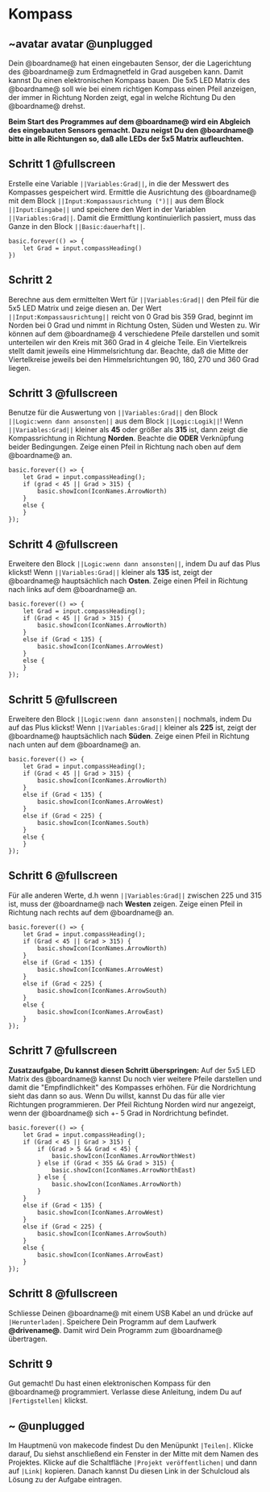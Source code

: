 # Kompass

## ~avatar avatar @unplugged

Dein @boardname@ hat einen eingebauten Sensor, der die Lagerichtung des @boardname@ zum Erdmagnetfeld in Grad ausgeben kann. 
Damit kannst Du einen elektronischen Kompass bauen. Die 5x5 LED Matrix des @boardname@ soll wie bei einem richtigen Kompass 
einen Pfeil anzeigen, der immer in Richtung Norden zeigt, egal in welche Richtung Du den @boardname@ drehst.

**Beim Start des Programmes auf dem @boardname@ wird ein Abgleich des eingebauten Sensors gemacht. Dazu neigst Du den @boardname@ bitte in alle Richtungen so, daß alle LEDs der 5x5 Matrix aufleuchten.**


## Schritt 1 @fullscreen

Erstelle eine Variable ``||Variables:Grad||``, in die der Messwert des Kompasses gespeichert wird.
Ermittle die Ausrichtung des @boardname@ mit dem Block ``||Input:Kompassausrichtung (°)||`` aus dem Block ``||Input:Eingabe||``
und speichere den Wert in der Variablen ``||Variables:Grad||``. Damit die Ermittlung kontinuierlich passiert, 
muss das Ganze in den Block  ``||Basic:dauerhaft||``.

```blocks
basic.forever(() => {
    let Grad = input.compassHeading()
})
```

## Schritt 2

Berechne aus dem ermittelten Wert für ``||Variables:Grad||`` den Pfeil für die 5x5 LED Matrix und zeige diesen an.
Der Wert ``||Input:Kompassausrichtung||`` reicht von 0 Grad bis 359 Grad, beginnt im Norden bei 0 Grad 
und nimmt in Richtung Osten, Süden und Westen zu. Wir können auf dem @boardname@ 4 verschiedene Pfeile darstellen und somit
unterteilen wir den Kreis mit 360 Grad in 4 gleiche Teile. Ein Viertelkreis stellt damit jeweils eine Himmelsrichtung dar.
Beachte, daß die Mitte der Viertelkreise jeweils bei den Himmelsrichtungen 90, 180, 270 und 360 Grad liegen. 


## Schritt 3 @fullscreen

Benutze für die Auswertung von ``||Variables:Grad||`` den Block ``||Logic:wenn dann ansonsten||`` aus dem Block ``||Logic:Logik||``!
Wenn ``||Variables:Grad||`` kleiner als **45** oder größer als **315** ist, dann zeigt die Kompassrichtung in Richtung **Norden**. 
Beachte die **ODER** Verknüpfung beider Bedingungen.
Zeige einen Pfeil in Richtung nach oben auf dem @boardname@ an.

```blocks
basic.forever(() => {
    let Grad = input.compassHeading();
    if (grad < 45 || Grad > 315) {
        basic.showIcon(IconNames.ArrowNorth)
    }
    else {
    }
});
```


## Schritt 4 @fullscreen

Erweitere den Block ``||Logic:wenn dann ansonsten||``, indem Du auf das Plus klickst!
Wenn ``||Variables:Grad||`` kleiner als **135** ist, zeigt der @boardname@ hauptsächlich nach **Osten**. 
Zeige einen Pfeil in Richtung nach links auf dem @boardname@ an.

```blocks
basic.forever(() => {
    let Grad = input.compassHeading();
    if (Grad < 45 || Grad > 315) {
        basic.showIcon(IconNames.ArrowNorth)
    }
    else if (Grad < 135) {
        basic.showIcon(IconNames.ArrowWest)
    }
    else {
    }
});
```

## Schritt 5 @fullscreen

Erweitere den Block ``||Logic:wenn dann ansonsten||`` nochmals, indem Du auf das Plus klickst!
Wenn ``||Variables:Grad||`` kleiner als **225** ist, zeigt der @boardname@ hauptsächlich nach **Süden**. 
Zeige einen Pfeil in Richtung nach unten auf dem @boardname@ an.

```blocks
basic.forever(() => {
    let Grad = input.compassHeading();
    if (Grad < 45 || Grad > 315) {
        basic.showIcon(IconNames.ArrowNorth)
    }
    else if (Grad < 135) {
        basic.showIcon(IconNames.ArrowWest)
    }
    else if (Grad < 225) {
        basic.showIcon(IconNames.South)
    }
    else {
    }
});
```


## Schritt 6 @fullscreen

Für alle anderen Werte, d.h wenn ``||Variables:Grad||`` zwischen 225 und 315 ist, muss der @boardname@ nach **Westen** zeigen. 
Zeige einen Pfeil in Richtung nach rechts auf dem @boardname@ an.

```blocks
basic.forever(() => {
    let Grad = input.compassHeading();
    if (Grad < 45 || Grad > 315) {
        basic.showIcon(IconNames.ArrowNorth)
    }
    else if (Grad < 135) {
        basic.showIcon(IconNames.ArrowWest)
    }
    else if (Grad < 225) {
        basic.showIcon(IconNames.ArrowSouth)
    }
    else {
        basic.showIcon(IconNames.ArrowEast)
    }
});
```


## Schritt 7 @fullscreen

**Zusatzaufgabe, Du kannst diesen Schritt überspringen:**
Auf der 5x5 LED Matrix des @boardname@ kannst Du noch vier weitere Pfeile darstellen und damit die "Empfindlichkeit"
des Kompasses erhöhen. Für die Nordrichtung sieht das dann so aus. Wenn Du willst, kannst Du das für alle vier Richtungen programmieren.
Der Pfeil Richtung Norden wird nur angezeigt, wenn der @boardname@ sich +- 5 Grad in Nordrichtung befindet.

```blocks
basic.forever(() => {
    let Grad = input.compassHeading();
    if (Grad < 45 || Grad > 315) {
        if (Grad > 5 && Grad < 45) {
            basic.showIcon(IconNames.ArrowNorthWest)
        } else if (Grad < 355 && Grad > 315) {
            basic.showIcon(IconNames.ArrowNorthEast)
        } else {
            basic.showIcon(IconNames.ArrowNorth)
        }
    }
    else if (Grad < 135) {
        basic.showIcon(IconNames.ArrowWest)
    }
    else if (Grad < 225) {
        basic.showIcon(IconNames.ArrowSouth)
    }
    else {
        basic.showIcon(IconNames.ArrowEast)
    }
});
```


## Schritt 8 @fullscreen

Schliesse Deinen @boardname@ mit einem USB Kabel an und drücke auf ``|Herunterladen|``. Speichere Dein Programm auf dem Laufwerk **@drivename@**. 
Damit wird Dein Programm zum @boardname@ übertragen.


## Schritt 9

Gut gemacht! Du hast einen elektronischen Kompass für den @boardname@ programmiert.
Verlasse diese Anleitung, indem Du auf ``|Fertigstellen|`` klickst. 


## ~ @unplugged
Im Hauptmenü von makecode findest Du den Menüpunkt ``|Teilen|``. 
Klicke darauf, Du siehst anschließend ein Fenster in der Mitte mit dem Namen des Projektes. 
Klicke auf die Schaltfläche ``|Projekt veröffentlichen|`` und dann auf ``|Link|`` kopieren. 
Danach kannst Du diesen Link in der Schulcloud als Lösung zu der Aufgabe eintragen.
